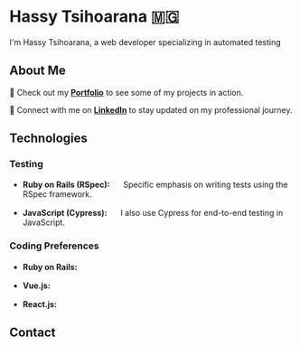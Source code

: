# Hassy Tsihoarana 🇲🇬 

I'm Hassy Tsihoarana, a web developer specializing in automated testing

## About Me
💼 Check out my **[Portfolio](https://hassy-tsihoarana.netlify.app/)** to see some of my projects in action.

🔗 Connect with me on **[LinkedIn](https://www.linkedin.com/feed/)** to stay updated on my professional journey.


## Technologies

### Testing

* **Ruby on Rails (RSpec):** <img src="https://upload.wikimedia.org/wikipedia/commons/thumb/6/62/Ruby_On_Rails_Logo.svg/200px-Ruby_On_Rails_Logo.svg.png" width="16"> Specific emphasis on writing tests using the RSpec framework.

* **JavaScript (Cypress):** <img src="https://docs.cypress.io/img/logo-cypress.png" width="16"> I also use Cypress for end-to-end testing in JavaScript.

### Coding Preferences

* **Ruby on Rails:** <img src="https://www.ruby-lang.org/images/header-ruby-logo.png" width="16">

* **Vue.js:** <img src="https://vuejs.org/images/logo.png" width="16">

* **React.js:** <img src="https://reactjs.org/logo-og.png" width="16">


## Contact

